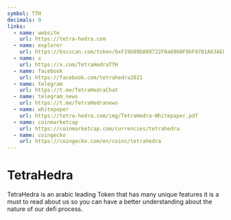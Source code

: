 ```yaml
---
symbol: TTH
decimals: 9
links:
  - name: website
    url: https://tetra-hedra.com
  - name: explorer
    url: https://bscscan.com/token/0xF19b09DA89722F0a6960F9bF9701A63AE891603A
  - name: x
    url: https://x.com/TetraHedraTTH
  - name: facebook
    url: https://facebook.com/tetrahedra2021
  - name: telegram
    url: https://t.me/TetraHedraChat
  - name: telegram_news
    url: https://t.me/TetraHedranews
  - name: whitepaper
    url: https://tetra-hedra.com/img/TetraHedra-Whitepaper.pdf
  - name: coinmarketcap
    url: https://coinmarketcap.com/currencies/tetrahedra
  - name: coingecko
    url: https://coingecko.com/en/coins/tetrahedra
---
```


# TetraHedra

TetraHedra is an arabic leading Token that has many unique features it is a must to read about us so you can have a better understanding about the nature of our defi process.
